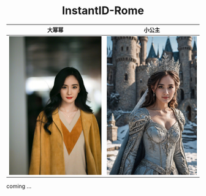 <div align="center">
<h1>InstantID-Rome</h1>
</div>



大幂幂 | 小公主
:-------------------------:|:-------------------------:
<img src="./data/yangmi.jpg" width = "425" /> | <img src="./data/res_yangmi.jpg" width = "414" /> 

coming ...
